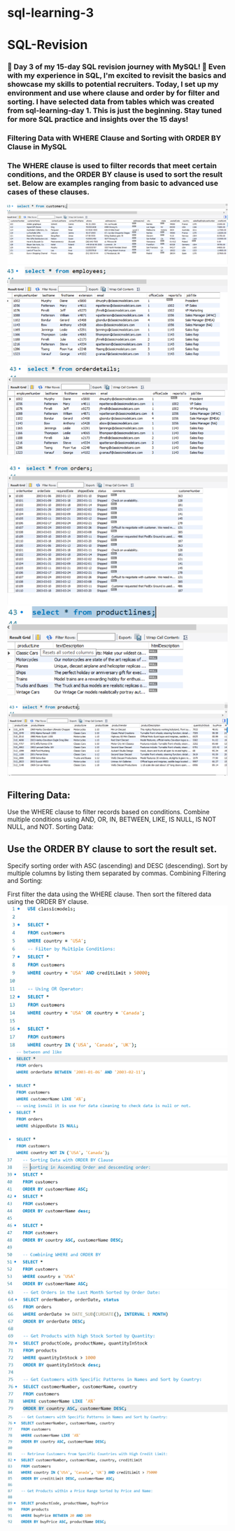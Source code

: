 # sql-learning-3
# SQL-Revision
### **🚀 Day 3 of my 15-day SQL revision journey with MySQL! 🎉 Even with my experience in SQL, I'm excited to revisit the basics and showcase my skills to potential recruiters. Today, I set up my environment and use where clause and order by for filter and sorting. I have selected data from tables which was created from sql-learning-day 1. This is just the beginning. Stay tuned for more SQL practice and insights over the 15 days!** ###
### Filtering Data with WHERE Clause and Sorting with ORDER BY Clause in MySQL
### The WHERE clause is used to filter records that meet certain conditions, and the ORDER BY clause is used to sort the result set. Below are examples ranging from basic to advanced use cases of these clauses.
![image alt](https://github.com/Udayagour14/sql-learning-2/blob/main/sql%20table%201.png)
![image alt](https://github.com/Udayagour14/sql-learning-2/blob/main/sql%20table2.png)
![image alt](https://github.com/Udayagour14/sql-learning-2/blob/main/sql%20table3.png)
![image alt](https://github.com/Udayagour14/sql-learning-2/blob/main/sql%20table%204.png)
![image alt](https://github.com/Udayagour14/sql-learning-2/blob/main/sql%20table5.png)
![image alt](https://github.com/Udayagour14/sql-learning-2/blob/main/sql%20table%206.png)

## Filtering Data:

Use the WHERE clause to filter records based on conditions.
Combine multiple conditions using AND, OR, IN, BETWEEN, LIKE, IS NULL, IS NOT NULL, and NOT.
Sorting Data:

## Use the ORDER BY clause to sort the result set.
Specify sorting order with ASC (ascending) and DESC (descending).
Sort by multiple columns by listing them separated by commas.
Combining Filtering and Sorting:

First filter the data using the WHERE clause.
Then sort the filtered data using the ORDER BY clause.
![image alt](https://github.com/Udayagour14/sql-learning-3/blob/main/sql3.1.png)
![image alt](https://github.com/Udayagour14/sql-learning-3/blob/main/sql3.2.png)
![image alt](https://github.com/Udayagour14/sql-learning-3/blob/main/sql3.3.png)
![image alt](https://github.com/Udayagour14/sql-learning-3/blob/main/sql3.4.png)
![image alt](https://github.com/Udayagour14/sql-learning-3/blob/main/sql3.5.png)




